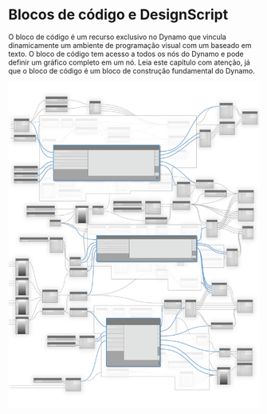 # Blocos de código e DesignScript

O bloco de código é um recurso exclusivo no Dynamo que vincula dinamicamente um ambiente de programação visual com um baseado em texto. O bloco de código tem acesso a todos os nós do Dynamo e pode definir um gráfico completo em um nó. Leia este capítulo com atenção, já que o bloco de código é um bloco de construção fundamental do Dynamo.

![](../images/8-1/CodeBlocks-01.jpg)

